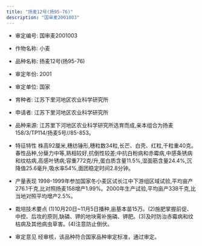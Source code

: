 ```yaml
---
title: "扬麦12号(扬95-76)"
description: "国审麦2001003"
---
```

* 审定编号:  国审麦2001003

*  作物名称:  小麦

*  品种名称:  扬麦12号(扬95-76)

*  审定年份:  2001

*  审定单位:  国家

* 育种者:  江苏下里河地区农业科学研究所

*  申请者:  江苏下里河地区农业科学研究所

*  品种来源:  江苏里下河地区农业科学研究所选育而成,亲本组合为扬麦158/3/TP114/扬麦5号//85-853。

*  特征特性
株高92厘米,穗纺锤形,穗粒数34粒,长芒、白壳、红粒,千粒重40克。春性品种,分蘖力中等,熟相较好,抗倒性较差;中抗白粉病和赤霉病,中感条锈病和纹枯病,高感叶锈病;容重772克/升,蛋白质含量11.5%,湿面筋含量24.4%,沉降值25.6毫升,吸水率54%,面团稳定时间2.8分钟。

*  产量表现
1998-1999年参加国家冬小麦区试长江中下游组区域试验,平均亩产276.1千克,比对照扬麦158增产1.99%。2000年生产试验,平均亩产338千克,比当地对照平均增产2.5%。

*  栽培技术要点
(1)10月20日~11月5日播种,亩基本苗15万。(2)施肥掌握前促、中控、后攻的原则,缺磷、钾的地块需补施磷、钾肥。(3)及时防治赤霉病和纹枯病及其他病虫草害。(4)注意防止倒伏。

*  审定意见
经审核，该品种符合国家品种审定标准，通过审定。
